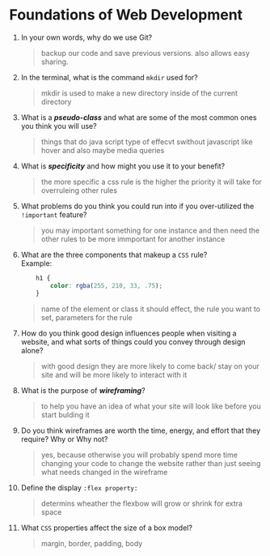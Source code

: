 # Foundations of Web Development
01. In your own words, why do we use Git?
    > backup our code and save previous versions. also allows easy sharing.

02. In the terminal, what is the command `mkdir` used for?
    > mkdir is used to make a new directory inside of the current directory

03. What is a ***pseudo-class*** and what are some of the most common ones you think you will use?
    > things that do java script type of effecvt swithout javascript like hover and also maybe media queries

04. What is ***specificity*** and how might you use it to your benefit?
    > the more specific a css rule is the higher the priority it will take for overruleing other rules

05. What problems do you think you could run into if you over-utilized the `!important` feature?
    > you may important something for one instance and then need the other rules to be more immportant for another instance

06. What are the three components that makeup a `CSS` rule? <br> Example:

    ```css
        h1 {
            color: rgba(255, 210, 33, .75);
        }
    ```

    > name of the element or class it should effect, the rule you want to set, parameters for the rule

07. How do you think good design influences people when visiting a website, and what sorts of things could you convey through design alone?
    > with good design they are more likely to come back/ stay on your site and will be more likely to interact with it 

08. What is the purpose of ***wireframing***?
    > to help you have an idea of what your site will look like before you start bulding it

09. Do you think wireframes are worth the time, energy, and effort that they require? Why or Why not?
    > yes, because otherwise you will probably spend more time changing your code to change the website rather than just seeing what needs changed in the wireframe

10. Define the display `:flex property:`
    > determins wheather the flexbow will grow or shrink for extra space

11. What `CSS` properties affect the size of a box model?
    > margin, border, padding, body
